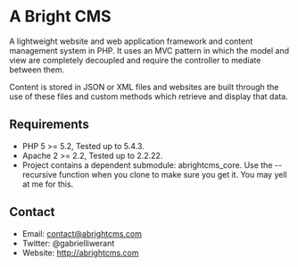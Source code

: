# A Bright CMS

A lightweight website and web application framework and content management 
system in PHP. It uses an MVC pattern in which the model and view are completely 
decoupled and require the controller to mediate between them.

Content is stored in JSON or XML files and websites are built through the use of
these files and custom methods which retrieve and display that data.

## Requirements

* PHP 5 >= 5.2, Tested up to 5.4.3.
* Apache 2 >= 2.2, Tested up to 2.2.22.
* Project contains a dependent submodule: abrightcms_core. Use the --recursive
function when you clone to make sure you get it. You may yell at me for this.

## Contact

* Email: contact@abrightcms.com
* Twitter: @gabrielliwerant
* Website: http://abrightcms.com